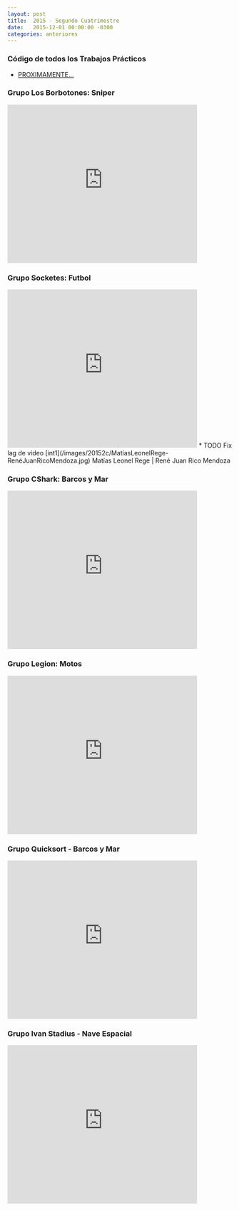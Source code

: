```yaml
---
layout: post
title:  2015 - Segundo Cuatrimestre
date:   2015-12-01 00:00:00 -0300
categories: anteriores
---
```

### Código de todos los Trabajos Prácticos

* [PROXIMAMENTE...]()

### Grupo Los Borbotones: Sniper
<iframe width="425" height="355" src="https://www.youtube.com/embed/URsXLLy2NC8" frameborder="0" allowfullscreen></iframe>

### Grupo Socketes: Futbol
<iframe width="425" height="355" src="https://www.youtube.com/embed/pgEwUC0jvH4" frameborder="0" allowfullscreen></iframe>
* TODO Fix lag de video
[int1](/images/20152c/MatíasLeonelRege-RenéJuanRicoMendoza.jpg)
Matías Leonel Rege | René Juan Rico Mendoza

### Grupo CShark: Barcos y Mar
<iframe width="425" height="355" src="https://www.youtube.com/embed/9GyTTjh70Sk" frameborder="0" allowfullscreen></iframe>

### Grupo Legion: Motos
<iframe width="425" height="355" src="https://www.youtube.com/embed/pyURxtiUpLs" frameborder="0" allowfullscreen></iframe>

### Grupo Quicksort - Barcos y Mar
<iframe width="425" height="355" src="https://www.youtube.com/embed/3zGoUuIkcAI" frameborder="0" allowfullscreen></iframe>

### Grupo Ivan Stadius - Nave Espacial
<iframe width="425" height="355" src="https://www.youtube.com/embed/qESIu8ozanU" frameborder="0" allowfullscreen></iframe>
